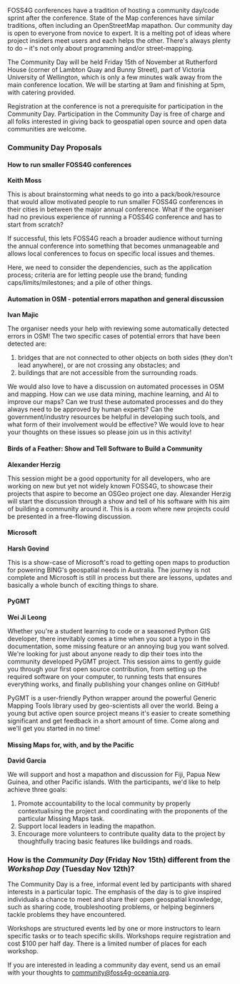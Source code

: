 FOSS4G conferences have a tradition of hosting a community day/code sprint after the conference. State of the Map conferences have similar traditions, often including an OpenStreetMap mapathon. Our community day is open to everyone from novice to expert. It is a melting pot of ideas where project insiders meet users and each helps the other. There's always plenty to do – it's not only about programming and/or street-mapping.

<!-- Here are some ideas for topics that you can get involved with:
- Humanitarian mapping/Missing Maps event
- Testing, improving instructional documentation and translations
- Improving features in software and/or identifying and debugging glitches
- Local mapping/improving OpenStreetMap
- Data visualisation
- Discovering the breadth of tools in the FOSS4G and OpenStreetMap ecosystems -->

The Community Day will be held Friday 15th of November at Rutherford House (corner of Lambton Quay and Bunny Street), part of Victoria University of Wellington, which is only a few minutes walk away from the main conference location. We will be starting at 9am and finishing at 5pm, with catering provided.

Registration at the conference is not a prerequisite for participation in the Community Day. Participation in the Community Day is free of charge and all folks interested in giving back to geospatial open source and open data communities are welcome.

### Community Day Proposals

#### How to run smaller FOSS4G conferences

**Keith Moss**

This is about brainstorming what needs to go into a pack/book/resource that would allow motivated people to run smaller FOSS4G conferences in their cities in between the major annual conference. What if the organiser had no previous experience of running a FOSS4G conference and has to start from scratch?

If successful, this lets FOSS4G reach a broader audience without turning the annual conference into something that becomes unmanageable and allows local conferences to focus on specific local issues and themes.

Here, we need to consider the dependencies, such as the application process; criteria are for letting people use the brand; funding caps/limits/milestones; and a pile of other things.

#### Automation in OSM - potential errors mapathon and general discussion

**Ivan Majic**

The organiser needs your help with reviewing some automatically detected errors in OSM! The two specific cases of potential errors that have been detected are:
1. bridges that are not connected to other objects on both sides (they don't lead anywhere), or are not crossing any obstacles; and
2. buildings that are not accessible from the surrounding roads.

We would also love to have a discussion on automated processes in OSM and mapping. How can we use data mining, machine learning, and AI to improve our maps? Can we trust these automated processes and do they always need to be approved by human experts? Can the government/industry resources be helpful in developing such tools, and what form of their involvement would be effective? We would love to hear your thoughts on these issues so please join us in this activity!

#### Birds of a Feather: Show and Tell Software to Build a Community

**Alexander Herzig**

This session might be a good opportunity for all developers, who are working on new but yet not widely known FOSS4G, to showcase their projects that aspire to become an OSGeo project one day. Alexander Herzig will start the discussion through a show and tell of his software with his aim of building a community around it. This is a room where new projects could be presented in a free-flowing discussion.

#### Microsoft

**Harsh Govind**

This is a show-case of Microsoft's road to getting open maps to production for powering BING's geospatial needs in Australia. The journey is not complete and Microsoft is still in process but there are lessons, updates and basically a whole bunch of exciting things to share.

#### PyGMT

**Wei Ji Leong**

Whether you're a student learning to code or a seasoned Python GIS developer, there inevitably comes a time when you spot a typo in the documentation, some missing feature or an annoying bug you want solved. We're looking for just about anyone ready to dip their toes into the community developed PyGMT project. This session aims to gently guide you through your first open source contribution, from setting up the required software on your computer, to running tests that ensures everything works, and finally publishing your changes online on GitHub!

PyGMT is a user-friendly Python wrapper around the powerful Generic Mapping Tools library used by geo-scientists all over the world. Being a young but active open source project means it's easier to create something significant and get feedback in a short amount of time. Come along and we'll get you started in no time!

#### Missing Maps for, with, and by the Pacific

**David Garcia**

We will support and host a mapathon and discussion for Fiji, Papua New Guinea, and other Pacific islands. With the participants, we'd like to help achieve three goals:

1. Promote accountability to the local community by properly contextualising the project and coordinating with the proponents of the particular Missing Maps task.
2. Support local leaders in leading the mapathon.
3. Encourage more volunteers to contribute quality data to the project by thoughtfully tracing basic features like buildings and roads.


### How is the *Community Day* (Friday Nov 15th) different from the *Workshop Day* (Tuesday Nov 12th)?

The Community Day is a free, informal event led by participants with shared interests in a particular topic. The emphasis of the day is to give inspired individuals a chance to meet and share their open geospatial knowledge, such as sharing code, troubleshooting problems, or helping beginners tackle problems they have encountered.

Workshops are structured events led by one or more instructors to learn specific tasks or to teach specific skills. Workshops require registration and cost $100 per half day. There is a limited number of places for each workshop.

If you are interested in leading a community day event, send us an email with your thoughts to [community@foss4g-oceania.org](mailto:community@foss4g-oceania.org).
